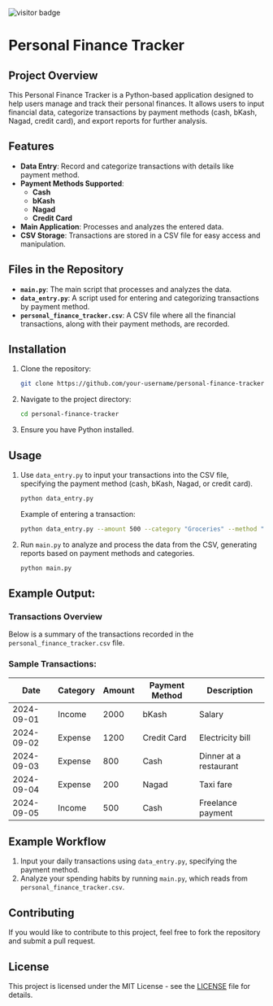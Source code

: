 ![visitor badge](https://visitor-badge.laobi.icu/badge?page_id=jwenjian.visitor-badge-query&query_only=true)

# Personal Finance Tracker

## Project Overview
This Personal Finance Tracker is a Python-based application designed to help users manage and track their personal finances. It allows users to input financial data, categorize transactions by payment methods (cash, bKash, Nagad, credit card), and export reports for further analysis.

## Features
- **Data Entry**: Record and categorize transactions with details like payment method.
- **Payment Methods Supported**:
  - **Cash**
  - **bKash**
  - **Nagad**
  - **Credit Card**
- **Main Application**: Processes and analyzes the entered data.
- **CSV Storage**: Transactions are stored in a CSV file for easy access and manipulation.

## Files in the Repository
- **`main.py`**: The main script that processes and analyzes the data.
- **`data_entry.py`**: A script used for entering and categorizing transactions by payment method.
- **`personal_finance_tracker.csv`**: A CSV file where all the financial transactions, along with their payment methods, are recorded.

## Installation
1. Clone the repository:
    ```bash
    git clone https://github.com/your-username/personal-finance-tracker.git
    ```
2. Navigate to the project directory:
    ```bash
    cd personal-finance-tracker
    ```
3. Ensure you have Python installed. 
## Usage
1. Use `data_entry.py` to input your transactions into the CSV file, specifying the payment method (cash, bKash, Nagad, or credit card).
    ```bash
    python data_entry.py
    ```
    Example of entering a transaction:
    ```bash
    python data_entry.py --amount 500 --category "Groceries" --method "bKash"
    ```
2. Run `main.py` to analyze and process the data from the CSV, generating reports based on payment methods and categories.
    ```bash
    python main.py
    ```


##  Example Output:

### Transactions Overview
Below is a summary of the transactions recorded in the `personal_finance_tracker.csv` file.

### Sample Transactions:
| Date       | Category | Amount | Payment Method | Description         |
|------------|----------|--------|----------------|---------------------|
| 2024-09-01 | Income   | 2000   | bKash          | Salary              |
| 2024-09-02 | Expense  | 1200   | Credit Card    | Electricity bill    |
| 2024-09-03 | Expense  | 800    | Cash           | Dinner at a restaurant |
| 2024-09-04 | Expense  | 200    | Nagad          | Taxi fare           |
| 2024-09-05 | Income   | 500    | Cash           | Freelance payment   |
## Example Workflow
1. Input your daily transactions using `data_entry.py`, specifying the payment method.
2. Analyze your spending habits by running `main.py`, which reads from `personal_finance_tracker.csv`.
## Contributing
If you would like to contribute to this project, feel free to fork the repository and submit a pull request.

## License
This project is licensed under the MIT License - see the [LICENSE](LICENSE) file for details.




